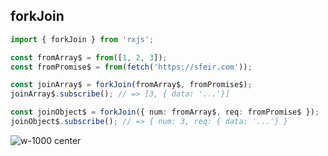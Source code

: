 ## forkJoin

```typescript
import { forkJoin } from 'rxjs';

const fromArray$ = from([1, 2, 3]);
const fromPromise$ = from(fetch('https://sfeir.com'));

const joinArray$ = forkJoin(fromArray$, fromPromise$);
joinArray$.subscribe(); // => [3, { data: '...'}]

const joinObject$ = forkJoin({ num: fromArray$, req: fromPromise$ });
joinObject$.subscribe(); // => { num: 3, req: { data: '...'} }
```

<!-- .element: class="big-code block" -->

![w-1000 center](./assets/images/diagrams/factory_forkjoin.svg)
